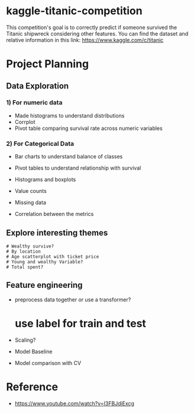 # kaggle-titanic-competition
This competition's goal is to correctly predict if someone survived the Titanic shipwreck considering other features.
You can find the dataset and relative information in this link:
https://www.kaggle.com/c/titanic

# Project Planning
## Data Exploration
### 1) For numeric data 
* Made histograms to understand distributions 
* Corrplot 
* Pivot table comparing survival rate across numeric variables 


### 2) For Categorical Data 
* Bar charts to understand balance of classes 
* Pivot tables to understand relationship with survival 



* Histograms and boxplots 
* Value counts 
* Missing data 
* Correlation between the metrics 
## Explore interesting themes 
    # Wealthy survive? 
    # By location 
    # Age scatterplot with ticket price 
    # Young and wealthy Variable? 
    # Total spent? 
## Feature engineering 
* preprocess data together or use a transformer? 
    # use label for train and test   
* Scaling?

* Model Baseline 
* Model comparison with CV 

# Reference
*  https://www.youtube.com/watch?v=I3FBJdiExcg
